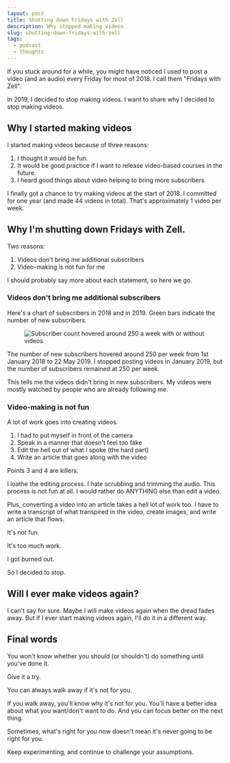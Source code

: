 ```yaml
---
layout: post
title: Shutting down Fridays with Zell
description: Why stopped making videos
slug: shutting-down-fridays-with-zell
tags:
  - podcast
  - thoughts
---
```


If you stuck around for a while, you might have noticed I used to post a video (and an audio) every Friday for most of 2018. I call them "Fridays with Zell". 

In 2019, I decided to stop making videos. I want to share why I decided to stop making videos. 

## Why I started making videos

I started making videos because of three reasons: 

1. I thought it would be fun. 
2. It would be good practice if I want to release video-based courses in the future. 
3. I heard good things about video helping to bring more subscribers

I finally got a chance to try making videos at the start of 2018. I committed for one year (and made 44 videos in total). That's approximately 1 video per week. 

## Why I'm shutting down Fridays with Zell.

Two reasons: 

1. Videos don't bring me additional subscribers
2. Video-making is not fun for me

I should probably say more about each statement, so here we go.

### Videos don't bring me additional subscribers

Here's a chart of subscribers in 2018 and in 2019. 
Green bars indicate the number of new subscribers. 

<figure><img src="/images/2019/shutting-fridays-with-zell/subs.png" alt="Subscriber count hovered around 250 a week with or without videos"></figure>

The number of new subscribers hovered around 250 per week from 1st January 2018 to 22 May 2019. I stopped posting videos in January 2019, but the number of subscribers remained at 250 per week. 

This tells me the videos didn't bring in new subscribers. My videos were mostly watched by people who are already following me. 

### Video-making is not fun

A lot of work goes into creating videos. 

1. I had to put myself in front of the camera
2. Speak in a manner that doesn't feel too fake 
3. Edit the hell out of what I spoke (the hard part) 
4. Write an article that goes along with the video 

Points 3 and 4 are killers. 

I loathe the editing process. I hate scrubbing and trimming the audio. This process is not fun at all. I would rather do ANYTHING else than edit a video. 

Plus, converting a video into an article takes a hell lot of work too. I have to write a transcript of what transpired in the video, create images, and write an article that flows.

It's not fun. 

It's too much work. 

I got burned out. 

So I decided to stop. 

## Will I ever make videos again?
  
I can't say for sure. Maybe I will make videos again when the dread fades away. But if I ever start making videos again, I'll do it in a different way. 

## Final words

You won't know whether you should (or shouldn't) do something until you've done it. 

Give it a try. 

You can always walk away if it's not for you. 

If you walk away, you'll know why it's not for you. You'll have a better idea about what you want/don't want to do. And you can focus better on the next thing. 

Sometimes, what's right for you now doesn't mean it's never going to be right for you. 

Keep experimenting, and continue to challenge your assumptions. 
